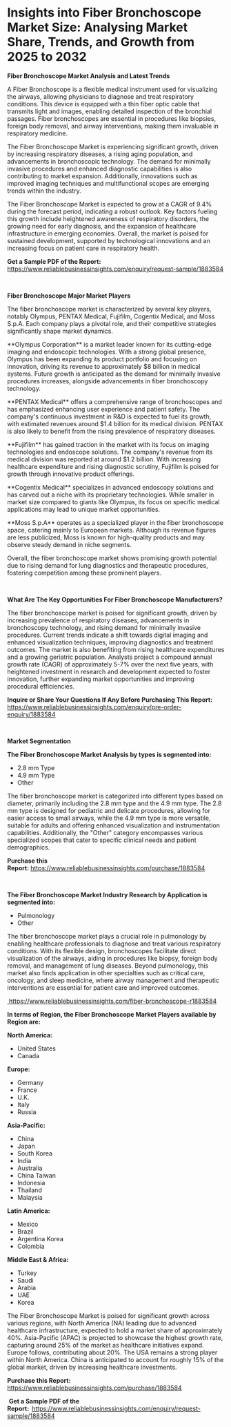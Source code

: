 <p><h1>Insights into Fiber Bronchoscope Market Size: Analysing Market Share, Trends, and Growth from 2025 to 2032</h1></p><p><strong>Fiber Bronchoscope Market Analysis and Latest Trends</strong></p>
<p><p>A Fiber Bronchoscope is a flexible medical instrument used for visualizing the airways, allowing physicians to diagnose and treat respiratory conditions. This device is equipped with a thin fiber optic cable that transmits light and images, enabling detailed inspection of the bronchial passages. Fiber bronchoscopes are essential in procedures like biopsies, foreign body removal, and airway interventions, making them invaluable in respiratory medicine.</p><p>The Fiber Bronchoscope Market is experiencing significant growth, driven by increasing respiratory diseases, a rising aging population, and advancements in bronchoscopic technology. The demand for minimally invasive procedures and enhanced diagnostic capabilities is also contributing to market expansion. Additionally, innovations such as improved imaging techniques and multifunctional scopes are emerging trends within the industry.</p><p>The Fiber Bronchoscope Market is expected to grow at a CAGR of 9.4% during the forecast period, indicating a robust outlook. Key factors fueling this growth include heightened awareness of respiratory disorders, the growing need for early diagnosis, and the expansion of healthcare infrastructure in emerging economies. Overall, the market is poised for sustained development, supported by technological innovations and an increasing focus on patient care in respiratory health.</p></p>
<p><strong>Get a Sample PDF of the Report:&nbsp;</strong> <a href="https://www.reliablebusinessinsights.com/enquiry/request-sample/1883584?utm_campaign=3318&utm_medium=2&utm_source=Github&utm_content=ia&utm_term=13042025&utm_id=fiber-bronchoscope">https://www.reliablebusinessinsights.com/enquiry/request-sample/1883584</a></p>
<p>&nbsp;</p>
<p><strong>Fiber Bronchoscope Major Market Players</strong></p>
<p><p>The fiber bronchoscope market is characterized by several key players, notably Olympus, PENTAX Medical, Fujifilm, Cogentix Medical, and Moss S.p.A. Each company plays a pivotal role, and their competitive strategies significantly shape market dynamics.</p><p>**Olympus Corporation** is a market leader known for its cutting-edge imaging and endoscopic technologies. With a strong global presence, Olympus has been expanding its product portfolio and focusing on innovation, driving its revenue to approximately $8 billion in medical systems. Future growth is anticipated as the demand for minimally invasive procedures increases, alongside advancements in fiber bronchoscopy technology.</p><p>**PENTAX Medical** offers a comprehensive range of bronchoscopes and has emphasized enhancing user experience and patient safety. The company's continuous investment in R&D is expected to fuel its growth, with estimated revenues around $1.4 billion for its medical division. PENTAX is also likely to benefit from the rising prevalence of respiratory diseases.</p><p>**Fujifilm** has gained traction in the market with its focus on imaging technologies and endoscope solutions. The company's revenue from its medical division was reported at around $1.2 billion. With increasing healthcare expenditure and rising diagnostic scrutiny, Fujifilm is poised for growth through innovative product offerings.</p><p>**Cogentix Medical** specializes in advanced endoscopy solutions and has carved out a niche with its proprietary technologies. While smaller in market size compared to giants like Olympus, its focus on specific medical applications may lead to unique market opportunities.</p><p>**Moss S.p.A** operates as a specialized player in the fiber bronchoscope space, catering mainly to European markets. Although its revenue figures are less publicized, Moss is known for high-quality products and may observe steady demand in niche segments.</p><p>Overall, the fiber bronchoscope market shows promising growth potential due to rising demand for lung diagnostics and therapeutic procedures, fostering competition among these prominent players.</p></p>
<p>&nbsp;</p>
<p><strong>What Are The Key Opportunities For Fiber Bronchoscope Manufacturers?</strong></p>
<p><p>The fiber bronchoscope market is poised for significant growth, driven by increasing prevalence of respiratory diseases, advancements in bronchoscopy technology, and rising demand for minimally invasive procedures. Current trends indicate a shift towards digital imaging and enhanced visualization techniques, improving diagnostics and treatment outcomes. The market is also benefiting from rising healthcare expenditures and a growing geriatric population. Analysts project a compound annual growth rate (CAGR) of approximately 5-7% over the next five years, with heightened investment in research and development expected to foster innovation, further expanding market opportunities and improving procedural efficiencies.</p></p>
<p><strong>Inquire or Share Your Questions If Any Before Purchasing This Report:</strong> <a href="https://www.reliablebusinessinsights.com/enquiry/pre-order-enquiry/1883584?utm_campaign=3318&utm_medium=2&utm_source=Github&utm_content=ia&utm_term=13042025&utm_id=fiber-bronchoscope">https://www.reliablebusinessinsights.com/enquiry/pre-order-enquiry/1883584</a></p>
<p>&nbsp;</p>
<p><strong>Market Segmentation</strong></p>
<p><strong>The Fiber Bronchoscope Market Analysis by types is segmented into:</strong></p>
<p><ul><li>2.8 mm Type</li><li>4.9 mm Type</li><li>Other</li></ul></p>
<p><p>The fiber bronchoscope market is categorized into different types based on diameter, primarily including the 2.8 mm type and the 4.9 mm type. The 2.8 mm type is designed for pediatric and delicate procedures, allowing for easier access to small airways, while the 4.9 mm type is more versatile, suitable for adults and offering enhanced visualization and instrumentation capabilities. Additionally, the "Other" category encompasses various specialized scopes that cater to specific clinical needs and patient demographics.</p></p>
<p><strong>Purchase this Report:&nbsp;</strong><a href="https://www.reliablebusinessinsights.com/purchase/1883584?utm_campaign=3318&utm_medium=2&utm_source=Github&utm_content=ia&utm_term=13042025&utm_id=fiber-bronchoscope">https://www.reliablebusinessinsights.com/purchase/1883584</a></p>
<p>&nbsp;</p>
<p><strong>The Fiber Bronchoscope Market Industry Research by Application is segmented into:</strong></p>
<p><ul><li>Pulmonology</li><li>Other</li></ul></p>
<p><p>The fiber bronchoscope market plays a crucial role in pulmonology by enabling healthcare professionals to diagnose and treat various respiratory conditions. With its flexible design, bronchoscopes facilitate direct visualization of the airways, aiding in procedures like biopsy, foreign body removal, and management of lung diseases. Beyond pulmonology, this market also finds application in other specialties such as critical care, oncology, and sleep medicine, where airway management and therapeutic interventions are essential for patient care and improved outcomes.</p></p>
<p><a href="https://www.reliablebusinessinsights.com/fiber-bronchoscope-r1883584?utm_campaign=3318&utm_medium=2&utm_source=Github&utm_content=ia&utm_term=13042025&utm_id=fiber-bronchoscope">&nbsp;https://www.reliablebusinessinsights.com/fiber-bronchoscope-r1883584</a></p>
<p><strong>In terms of Region, the Fiber Bronchoscope Market Players available by Region are:</strong></p>
<p>
    <p> <strong> North America: </strong>
        <ul>
            <li>United States</li>
            <li>Canada</li>
        </ul>
        </p> 
    <p> <strong> Europe: </strong>
        <ul>
            <li>Germany</li>
            <li>France</li>
            <li>U.K.</li>
            <li>Italy</li>
            <li>Russia</li>
        </ul>
        </p> 
    <p> <strong> Asia-Pacific: </strong>
        <ul>
            <li>China</li>
            <li>Japan</li>
            <li>South Korea</li>
            <li>India</li>
            <li>Australia</li>
            <li>China Taiwan</li>
            <li>Indonesia</li>
            <li>Thailand</li>
            <li>Malaysia</li>
        </ul>
        </p> 
    <p> <strong> Latin America: </strong>
        <ul>
            <li>Mexico</li>
            <li>Brazil</li>
            <li>Argentina Korea</li>
            <li>Colombia</li>
        </ul>
        </p> 
    <p> <strong> Middle East & Africa: </strong>
        <ul>
            <li>Turkey</li>
            <li>Saudi</li>
            <li>Arabia</li>
            <li>UAE</li>
            <li>Korea</li>
        </ul>
    </p>
    </p>
<p><p>The Fiber Bronchoscope Market is poised for significant growth across various regions, with North America (NA) leading due to advanced healthcare infrastructure, expected to hold a market share of approximately 40%. Asia-Pacific (APAC) is projected to showcase the highest growth rate, capturing around 25% of the market as healthcare initiatives expand. Europe follows, contributing about 20%. The USA remains a strong player within North America. China is anticipated to account for roughly 15% of the global market, driven by increasing healthcare investments.</p></p>
<p><strong>Purchase this Report: </strong><a href="https://www.reliablebusinessinsights.com/purchase/1883584?utm_campaign=3318&utm_medium=2&utm_source=Github&utm_content=ia&utm_term=13042025&utm_id=fiber-bronchoscope">https://www.reliablebusinessinsights.com/purchase/1883584</a></p>
<p>&nbsp;<strong>Get a Sample PDF of the Report:&nbsp;&nbsp;</strong><a href="https://www.reliablebusinessinsights.com/enquiry/request-sample/1883584?utm_campaign=3318&utm_medium=2&utm_source=Github&utm_content=ia&utm_term=13042025&utm_id=fiber-bronchoscope">https://www.reliablebusinessinsights.com/enquiry/request-sample/1883584</a></p>
<p><strong></strong></p>
<p><p></p><p></p><p></p></p>